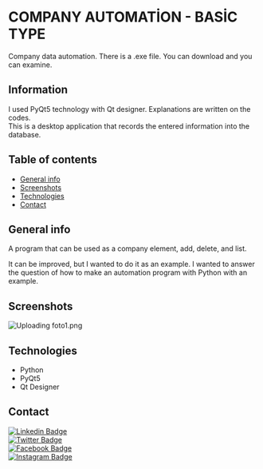 
# COMPANY AUTOMATİON - BASİC TYPE
Company data automation. There is a .exe file. You can download and you can examine. 
## Information
I used PyQt5 technology with Qt designer. Explanations are written on the codes. <br/>
This is a desktop application that records the entered information into the database.

## Table of contents
* [General info](#general-info)
* [Screenshots](#screenshots)
* [Technologies](#technologies)
* [Contact](#contact)

## General info

A program that can be used as a company element, add, delete, and list.

It can be improved, but I wanted to do it as an example. I wanted to answer the question of how to make an automation program with Python with an example.

## Screenshots
![Uploading foto1.png](https://user-images.githubusercontent.com/73183608/118277825-e2225f00-b4d1-11eb-8d96-dfaeb9dd3537.png)

## Technologies
* Python
* PyQt5
* Qt Designer

## Contact

[![Linkedin Badge](https://img.shields.io/badge/-melihmerall-blue?style=flat-square&logo=Linkedin&logoColor=white&link=https://www.linkedin.com/in/melihmerall/)](https://www.linkedin.com/in/melihmerall/) <br> [![Twitter Badge](https://img.shields.io/badge/-@melihmerall-1ca0f1?style=flat-square&labelColor=1ca0f1&logo=twitter&logoColor=white&link=https://twitter.com/melihmerall)](https://twitter.com/melihmerall) <br>  [![Facebook Badge](https://img.shields.io/badge/-@melihmeralll-3b5998?style=flat-square&labelColor=3b5998&logo=facebook&logoColor=white&link=https://www.facebook.com/melihmeralll/)](https://www.facebook.com/melihmeralll/) <br>  [![Instagram Badge](https://img.shields.io/badge/-@melihmerall-D7008A?style=flat-square&labelColor=D7008A&logo=Instagram&logoColor=white&link=https://www.instagram.com/melih.merall/)](https://www.instagram.com/melih.merall/)
